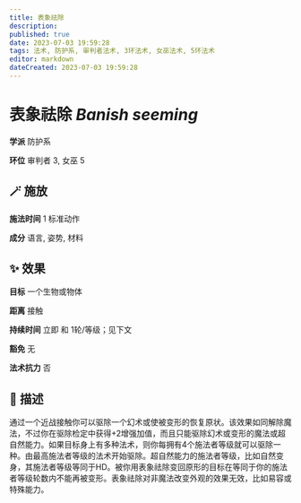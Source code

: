 ```yaml
---
title: 表象祛除
description: 
published: true
date: 2023-07-03 19:59:28
tags: 法术, 防护系, 审判者法术, 3环法术, 女巫法术, 5环法术
editor: markdown
dateCreated: 2023-07-03 19:59:28
---
```


# **表象祛除** *Banish seeming*

**学派** 防护系 

**环位** 审判者 3, 女巫 5

## 🪄 施放

**施法时间** 1 标准动作

**成分** 语言, 姿势, 材料

## ✨ 效果 

**目标** 一个生物或物体 

**距离** 接触  

**持续时间** 立即 和 1轮/等级；见下文 

**豁免** 无

**法术抗力** 否

## 📖 描述

通过一个近战接触你可以驱除一个幻术或使被变形的恢复原状。该效果如同解除魔法，不过你在驱除检定中获得+2增强加值，而且只能驱除幻术或变形的魔法或超自然能力。如果目标身上有多种法术，则你每拥有4个施法者等级就可以驱除一种。由最高施法者等级的法术开始驱除。超自然能力的施法者等级，比如自然变身，其施法者等级等同于HD。被你用表象祛除变回原形的目标在等同于你的施法者等级轮数内不能再被变形。表象祛除对非魔法改变外观的效果无效，比如易容或特殊能力。
    
